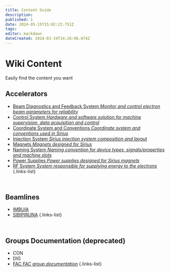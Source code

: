 ```yaml
---
title: Content Guide
description: 
published: 1
date: 2024-05-15T15:02:23.751Z
tags: 
editor: markdown
dateCreated: 2024-03-19T14:26:06.874Z
---
```


# Wiki Content
Easily find the content you want

## Accelerators

- [Beam Diagnostics and Feedback System *Monitor and control electron beam parameters for reliability*](/Machine/beam_diag_feedback_syst)
- [Control System *Hardware and software solution for machine supervision, data acquisition and control*](/Machine/control_system)
- [Coordinate System and Conventions *Coordinate system and conventions used in Sirius*](/Machine/coord_syst)
- [Injection System *Sirius injection system composition and layout*](/Machine/injection_system)
- [Magnets *Magnets designed for Sirius*](/Machine/magnets)
- [Naming System *Naming convention for device types, signals/properties and machine slots*](/Machine/naming_system)
- [Power Supplies *Power supplies designed for Sirius magnets*](/Machine/power_supplies)
- [RF System *System responsible for supplying energy to the electrons*](/Machine/rf_system)
{.links-list}

<br />

## Beamlines

- [IMBUIA](/Beamlines/Imbuia/imb_page)
- [SIBIPIRUNA](/Beamlines/Sibipiruna/sib_page)
{.links-list}

<br />

## Groups Documentation (deprecated)

- CON
- DIG
- [FAC *FAC group documentation*](/Machine/Groups/FAC/fac_page)
{.links-list}